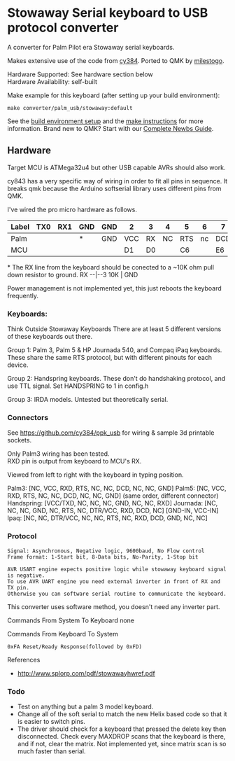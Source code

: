 # Stowaway Serial keyboard  to USB  protocol converter

A converter for Palm Pilot era Stowaway serial keyboards. 

Makes extensive use of the code from [cy384](https://github.com/cy384/ppk_usb). Ported to QMK by [milestogo](https://github.com/milestogo).

Hardware Supported: See hardware section below  
Hardware Availability: self-built

Make example for this keyboard (after setting up your build environment):

    make converter/palm_usb/stowaway:default

See the [build environment setup](https://docs.qmk.fm/#/getting_started_build_tools) and the [make instructions](https://docs.qmk.fm/#/getting_started_make_guide) for more information. Brand new to QMK? Start with our [Complete Newbs Guide](https://docs.qmk.fm/#/newbs).


## Hardware

Target MCU is ATMega32u4 but other USB capable AVRs should also work. 

cy843 has a very specific way of wiring in order to fit all pins in sequence. It breaks
qmk because  the Arduino softserial library uses different pins from QMK. 

I've wired the pro micro  hardware as follows. 

| Label | TX0 | RX1 | GND | GND | 2 | 3 | 4 | 5 | 6 | 7 |
| --- | --- | --- | --- | --- | --- | --- | --- | --- | --- | --- |
| Palm | | | * | GND | VCC | RX | NC | RTS | nc | DCD|
| MCU | | | | | D1 | D0 |  | C6 |  | E6|

\* The RX line from the keyboard should be conected to a ~10K ohm pull down resistor to ground.
RX --|--3
    10K
     |
    GND


Power management is not implemented yet, this just reboots the keyboard frequently. 

### Keyboards: 

Think Outside Stowaway Keyboards
There are at least 5 different versions of these keyboards out there. 

Group 1: Palm 3, Palm 5 & HP Journada 540, and Compaq iPaq keyboards. These share
the same RTS protocol, but with different pinouts for each device. 

Group 2: Handspring keyboards. These don't do handshaking protocol, and use TTL signal. 
Set HANDSPRING to 1 in config.h

Group 3: IRDA models. Untested but theoretically serial.

### Connectors

See https://github.com/cy384/ppk_usb for wiring & sample 3d printable sockets.

Only Palm3 wiring has been tested.  
RXD pin is output from keyboard to MCU's RX. 

Viewed from left to right with the keyboard in typing position. 

Palm3: [NC, VCC, RXD, RTS, NC, NC, DCD, NC, NC, GND]
Palm5: [NC, VCC, RXD, RTS, NC, NC, DCD, NC, NC, GND] (same order, different connector)
Handspring: [VCC/TXD, NC, NC, NC, GND, NC, NC, RXD]
Journada: [NC, NC, NC, GND, NC, RTS, NC, DTR/VCC, RXD, DCD, NC]   [GND-IN, VCC-IN]
Ipaq:  [NC, NC, DTR/VCC, NC, NC, RTS, NC, RXD, DCD, GND, NC, NC]

### Protocol

    Signal: Asynchronous, Negative logic, 9600baud, No Flow control
    Frame format: 1-Start bit, 8-Data bits, No-Parity, 1-Stop bit

    AVR USART engine expects positive logic while stowaway keyboard signal is negative.
    To use AVR UART engine you need external inverter in front of RX and TX pin.
    Otherwise you can software serial routine to communicate the keyboard.

This converter uses software method, you doesn't need any inverter part.


Commands From System To Keyboard
    none

Commands From Keyboard To System

    0xFA Reset/Ready Response(followed by 0xFD)
     
References

* http://www.splorp.com/pdf/stowawayhwref.pdf

### Todo
- Test on anything but a palm 3 model keyboard. 
- Change all of the soft serial to match the new Helix based code so that it is easier
to switch pins. 
- The driver should check for a keyboard that pressed the delete key then disconnected. 
Check every MAXDROP scans that the keyboard is there, and if not, clear the matrix. 
Not implemented yet, since matrix scan is so much faster than serial. 
